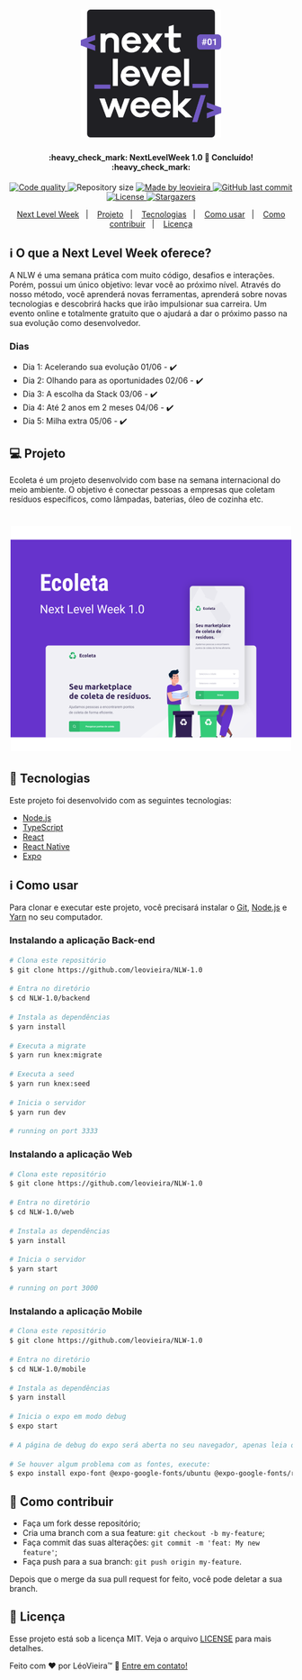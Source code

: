 <h1 align="center">
  <img alt="NextLevelWeek" title="#NextLevelWeek" src=".github/logo.svg" width="250px" />
</h1>

<h4 align="center">
  :heavy_check_mark:  NextLevelWeek 1.0 🚀 Concluído! :heavy_check_mark:
</h4>

<p align="center">
  <a href="https://www.codacy.com/manual/leovieira/NLW-1.0?utm_source=github.com&utm_medium=referral&utm_content=leovieira/NLW-1.0&utm_campaign=Badge_Grade">
    <img alt="Code quality" src="https://img.shields.io/codacy/grade/31baa3635f9e404b8dce94d225bec072?style=flat&logo=codacy&color=7159c1&labelColor=000000" />
  </a>
  <img alt="Repository size" src="https://img.shields.io/github/repo-size/leovieira/NLW-1.0?style=flat&color=7159c1&labelColor=000000" />
  <a href="https://www.leovieira.dev">
    <img alt="Made by leovieira" src="https://img.shields.io/static/v1?label=made%20by&message=leovieira&style=flat&color=7159c1&labelColor=000000" />
  </a>
  <a href="https://github.com/leovieira/NLW-1.0/commits/master">
    <img alt="GitHub last commit" src="https://img.shields.io/github/last-commit/leovieira/NLW-1.0?style=flat&color=7159c1&labelColor=000000" />
  </a>
  <a href="https://github.com/leovieira/NLW-1.0/blob/master/LICENSE">
    <img alt="License" src="https://img.shields.io/static/v1?label=license&message=MIT&style=flat&color=7159c1&labelColor=000000" />
  </a>
  <a href="https://github.com/leovieira/NLW-1.0/stargazers">
    <img alt="Stargazers" src="https://img.shields.io/github/stars/leovieira/NLW-1.0?style=flat&logo=github&color=7159c1&labelColor=000000" />
  </a>
</p>

<p align="center">
  <a href="#information_source-o-que-a-next-level-week-oferece">Next Level Week</a>&nbsp;&nbsp;&nbsp;|&nbsp;&nbsp;&nbsp;
  <a href="#-projeto">Projeto</a>&nbsp;&nbsp;&nbsp;|&nbsp;&nbsp;&nbsp;
  <a href="#rocket-tecnologias">Tecnologias</a>&nbsp;&nbsp;&nbsp;|&nbsp;&nbsp;&nbsp;
  <a href="#information_source-como-usar">Como usar</a>&nbsp;&nbsp;&nbsp;|&nbsp;&nbsp;&nbsp;
  <a href="#-como-contribuir">Como contribuir</a>&nbsp;&nbsp;&nbsp;|&nbsp;&nbsp;&nbsp;
  <a href="#memo-licença">Licença</a>
</p>

## :information_source: O que a Next Level Week oferece?

A NLW é uma semana prática com muito código, desafios e interações. Porém, possui um único objetivo: levar você ao próximo nível.
Através do nosso método, você aprenderá novas ferramentas, aprenderá sobre novas tecnologias e descobrirá hacks que irão impulsionar sua carreira.
Um evento online e totalmente gratuito que o ajudará a dar o próximo passo na sua evolução como desenvolvedor.

### Dias

- Dia 1: Acelerando sua evolução 01/06 - :heavy_check_mark:
- Dia 2: Olhando para as oportunidades 02/06 - :heavy_check_mark:
- Dia 3: A escolha da Stack 03/06 - :heavy_check_mark:
- Dia 4: Até 2 anos em 2 meses 04/06 - :heavy_check_mark:
- Dia 5: Milha extra 05/06 - :heavy_check_mark:

## 💻 Projeto

Ecoleta é um projeto desenvolvido com base na semana internacional do meio ambiente.
O objetivo é conectar pessoas a empresas que coletam resíduos específicos, como lâmpadas, baterias, óleo de cozinha etc.

<h1 align="center">
  <img alt="Ecoleta" title="Ecoleta" src=".github/capa.svg" width="500px" />
</h1>

## :rocket: Tecnologias

Este projeto foi desenvolvido com as seguintes tecnologias:

- [Node.js][nodejs]
- [TypeScript][typescript]
- [React][reactjs]
- [React Native][rn]
- [Expo][expo]

## :information_source: Como usar

Para clonar e executar este projeto, você precisará instalar o [Git](https://git-scm.com), [Node.js][nodejs] e [Yarn][yarn] no seu computador.

### Instalando a aplicação Back-end

```bash
# Clona este repositório
$ git clone https://github.com/leovieira/NLW-1.0

# Entra no diretório
$ cd NLW-1.0/backend

# Instala as dependências
$ yarn install

# Executa a migrate
$ yarn run knex:migrate

# Executa a seed
$ yarn run knex:seed

# Inicia o servidor
$ yarn run dev

# running on port 3333
```

### Instalando a aplicação Web

```bash
# Clona este repositório
$ git clone https://github.com/leovieira/NLW-1.0

# Entra no diretório
$ cd NLW-1.0/web

# Instala as dependências
$ yarn install

# Inicia o servidor
$ yarn start

# running on port 3000
```

### Instalando a aplicação Mobile

```bash
# Clona este repositório
$ git clone https://github.com/leovieira/NLW-1.0

# Entra no diretório
$ cd NLW-1.0/mobile

# Instala as dependências
$ yarn install

# Inicia o expo em modo debug
$ expo start

# A página de debug do expo será aberta no seu navegador, apenas leia o QR Code com o App do expo

# Se houver algum problema com as fontes, execute:
$ expo install expo-font @expo-google-fonts/ubuntu @expo-google-fonts/roboto

```

## 🤔 Como contribuir

- Faça um fork desse repositório;
- Cria uma branch com a sua feature: `git checkout -b my-feature`;
- Faça commit das suas alterações: `git commit -m 'feat: My new feature'`;
- Faça push para a sua branch: `git push origin my-feature`.

Depois que o merge da sua pull request for feito, você pode deletar a sua branch.

## :memo: Licença

Esse projeto está sob a licença MIT. Veja o arquivo [LICENSE](https://github.com/leovieira/NLW-1.0/blob/master/LICENSE) para mais detalhes.

Feito com ❤️ por LéoVieira™ :wave: [Entre em contato!](https://www.leovieira.dev)

[nodejs]: https://nodejs.org/
[typescript]: https://www.typescriptlang.org/
[expo]: https://expo.io/
[reactjs]: https://reactjs.org
[rn]: https://facebook.github.io/react-native/
[yarn]: https://yarnpkg.com/
